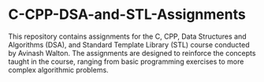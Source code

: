 # C-CPP-DSA-and-STL-Assignments
This repository contains assignments for the C, CPP, Data Structures and Algorithms (DSA), and Standard Template Library (STL) course conducted by Avinash Walton. The assignments are designed to reinforce the concepts taught in the course, ranging from basic programming exercises to more complex algorithmic problems.

